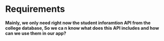 # Requirements

**Mainly, we only need right now the student inforamtion API from the college database, So we ca n know what does this API includes and how can we use them in our app?**